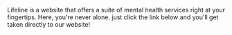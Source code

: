 Lifeline is a website that offers a suite of mental health services right at your fingertips. Here, you're never alone. just click the link below and you'll get taken directly to our website! 
